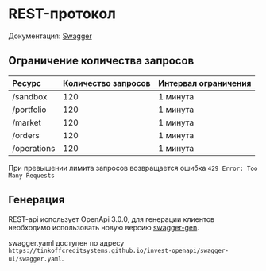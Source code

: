 # REST-протокол

Документация: [Swagger](https://tinkoffcreditsystems.github.io/invest-openapi/swagger-ui/)

## Ограничение количества запросов

| Ресурс      | Количество запросов | Интервал ограничения |
| :---------- | :------------------ | :------------------- |
| /sandbox    | 120                 | 1 минута             |
| /portfolio  | 120                 | 1 минута             |
| /market     | 120                 | 1 минута             |
| /orders     | 120                 | 1 минута             |
| /operations | 120                 | 1 минута             |


При превышении лимита запросов возвращается ошибка `429 Error: Too Many Requests`

## Генерация

REST-api использует OpenApi 3.0.0, для генерации клиентов необходимо использовать новую версию [swagger-gen](https://github.com/swagger-api/swagger-codegen/tree/3.0.0).

swagger.yaml доступен по адресу `https://tinkoffcreditsystems.github.io/invest-openapi/swagger-ui/swagger.yaml`.
